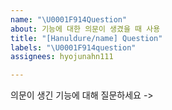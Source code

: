 ```yaml
---
name: "\U0001F914Question"
about: 기능에 대한 의문이 생겼을 때 사용
title: "[Hanuldure/name] Question"
labels: "\U0001F914question"
assignees: hyojunahn111

---
```


의문이 생긴 기능에 대해 질문하세요
->
